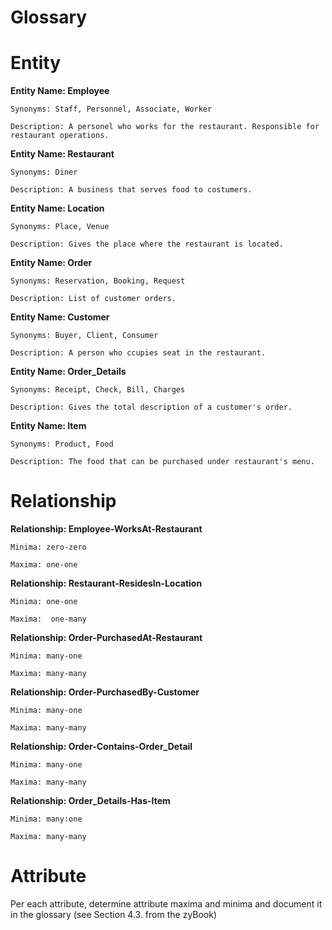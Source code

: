 # Glossary

# Entity

**Entity Name: Employee**
    
    Synonyms: Staff, Personnel, Associate, Worker
    
    Description: A personel who works for the restaurant. Responsible for restaurant operations.
    
**Entity Name: Restaurant**
    
    Synonyms: Diner
    
    Description: A business that serves food to costumers.
 
**Entity Name: Location**
    
    Synonyms: Place, Venue
    
    Description: Gives the place where the restaurant is located.
    
**Entity Name: Order**

    Synonyms: Reservation, Booking, Request
    
    Description: List of customer orders.
    
**Entity Name: Customer**

    Synonyms: Buyer, Client, Consumer
    
    Description: A person who ccupies seat in the restaurant.
    
**Entity Name: Order_Details**

    Synonyms: Receipt, Check, Bill, Charges
    
    Description: Gives the total description of a customer's order.
    
**Entity Name: Item**

    Synonyms: Product, Food
    
    Description: The food that can be purchased under restaurant's menu.

# Relationship

**Relationship: Employee-WorksAt-Restaurant**

    Minima: zero-zero
    
    Maxima: one-one

**Relationship: Restaurant-ResidesIn-Location**

    Minima: one-one
    
    Maxima:  one-many

**Relationship: Order-PurchasedAt-Restaurant**

    Minima: many-one
    
    Maxima: many-many

**Relationship: Order-PurchasedBy-Customer**

    Minima: many-one
    
    Maxima: many-many

**Relationship: Order-Contains-Order_Detail**

    Minima: many-one
    
    Maxima: many-many

**Relationship: Order_Details-Has-Item**

    Minima: many:one
    
    Maxima: many-many

# Attribute
Per each attribute, determine attribute maxima and minima and document it in the glossary (see Section 4.3. from the zyBook)
